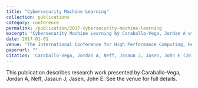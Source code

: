 ```yaml
---
title: "Cybersecurity Machine Learning"
collection: publications
category: conference
permalink: /publication/2017-cybersecurity-machine-learning
excerpt: "Cybersecurity Machine Learning by Caraballo-Vega, Jordan A et al."
date: 2017-01-01
venue: "The International Conference for High Performance Computing, Networking, Storage, and Analysis (SC17)"
paperurl: ""
citation: 'Caraballo-Vega, Jordan A, Neff, Jasaun J, Jasen, John E (2017). "Cybersecurity Machine Learning." <i>The International Conference for High Performance Computing, Networking, Storage, and Analysis (SC17)</i>.'
---
```


This publication describes research work presented by Caraballo-Vega, Jordan A, Neff, Jasaun J, Jasen, John E. See the venue for full details.
